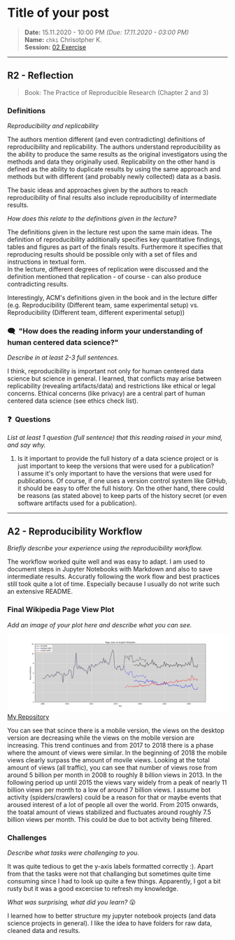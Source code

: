 # Title of your post
> **Date:** 15.11.2020 - 10:00 PM *(Due: 17.11.2020 - 03:00 PM)*  
> **Name:** `chki` Chrisotpher K.  
> **Session:** [02 Exercise](https://github.com/FUB-HCC/hcds-winter-2020/wiki/02_exercise)   
----

## R2 - Reflection
> Book: The Practice of Reproducible Research (Chapter 2 and 3)

### Definitions
_Reproducibility and replicability_

The authors mention different (and even contradicting) definitions of reproducibility and replicability. The authors understand reproducibility as the ability to produce the same results as the original investigators using the methods and data they originally used. Replicability on the other hand is defined as the ability to duplicate results by using the same approach and methods but with different (and probably newly collected) data as a basis. 

The basic ideas and approaches given by the authors to reach reproducibility of final results also include reproducibility of intermediate results. 

_How does this relate to the definitions given in the lecture?_

The definitions given in the lecture rest upon the same main ideas. The definition of reproducibility additionally specifies key quantitative findings, tables and figures as part of the finals results. Furthermore it specifies that reproducing results should be possible only with a set of files and instructions in textual form. \
In the lecture, different degrees of replication were discussed and the definition mentioned that replication - of course - can also produce contradicting results.

Interestingly, ACM's definitions given in the book and in the lecture differ (e.g. Reproducibility (Different team, same experimental setup) vs. Reproducibility (Different team, different experimental setup))

### 🗨️&nbsp; "How does the reading inform your understanding of human centered data science?"  
_Describe in at least 2-3 full sentences._

I think, reproducibility is important not only for human centered data science but science in general.
I learned, that conflicts may arise between replicability (revealing artifacts/data) and restrictions like ethical or legal concerns. Ethical concerns (like privacy) are a central part of human centered data science (see ethics check list).

### ❓&nbsp; Questions
_List at least 1 question (full sentence) that this reading raised in your mind, and say why._

1. Is it important to provide the full history of a data science project or is just important to keep the versions that were used for a publication? \
I assume it's only important to have the versions that were used for publications. Of course, if one uses a version control system like GitHub, it should be easy to offer the full history. On the other hand, there could be reasons (as stated above) to keep parts of the history secret (or even software artifacts used for a publication).

***

## A2 - Reproducibility Workflow
_Briefly describe your experience using the reproducibility workflow._

The workflow worked quite well and was easy to adapt. I am used to document steps in Jupyter Notebooks with Markdown and also to save intermediate results.
Accuratly following the work flow and best practices still took quite a lot of time. Especially because I usually do not write such an extensive README.

### Final Wikipedia Page View Plot
_Add an image of your plot here and describe what you can see._ 

![View English Wikipedia Plot](https://github.com/chrisk280/A2-hcds-hcc-chki/blob/main/results/page_views_en_wikipedia_2008_2020.png)
[My Repository](https://github.com/chrisk280/A2-hcds-hcc-chki/)

You can see that scince there is a mobile version, the views on the desktop version are decreasing while the views on the mobile version are increasing. This trend continues and from 2017 to 2018 there is a phase where the amount of views were similar. In the beginning of 2018 the mobile views clearly surpass the amount of movile views. 
Looking at the total amount of views (all traffic), you can see that number of views rose from around 5 billion per month in 2008 to roughly 8 billion views in 2013. In the following period up until 2015 the views vary widely from a peak of nearly 11 billion views per month to a low of around 7 billion views. I assume bot activity (spiders/crawlers) could be a reason for that or maybe events that aroused interest of a lot of people all over the world. From 2015 onwards, the toatal amount of views stabilized and fluctuates around roughly 7.5 billion views per month. This could be due to bot activity being filtered.

### Challenges
_Describe what tasks were challenging to you._

It was quite tedious to get the y-axis labels formatted correctly :). Apart from that the tasks were not that challanging but sometimes quite time consuming since I had to look up quite a few things. Apparently, I got a bit rusty but it was a good excercise to refresh my knowledge.

_What was surprising, what did you learn?_ 😮 

I learned how to better structure my jupyter notebook projects (and data science projects in general). I like the idea to have folders for raw data, cleaned data and results.
 
